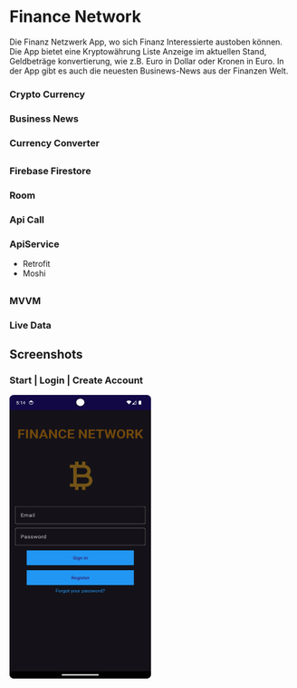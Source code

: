 # Finance Network
Die Finanz Netzwerk App, wo sich Finanz Interessierte austoben können. Die App
bietet eine Kryptowährung Liste Anzeige im aktuellen Stand, Geldbeträge konvertierung,
wie z.B. Euro in Dollar oder Kronen in Euro. In der App gibt es auch die neuesten Businews-News aus der Finanzen Welt.

### **Crypto Currency**

### **Business News**

### **Currency Converter**

## 

### **Firebase Firestore**

### **Room**

### **Api Call**

### **ApiService**

- Retrofit
- Moshi
  
##

### **MVVM**

### **Live Data**

## 

## Screenshots

### Start | Login | Create Account

<p align = "left" >
  <img width="250" height="500" src="Screenshot_20240313_171457.png">

</p>

